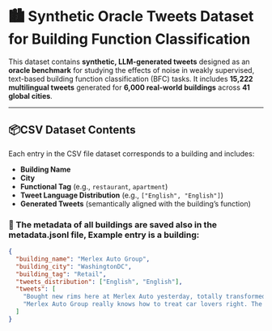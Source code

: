 # 🏙️ Synthetic Oracle Tweets Dataset for Building Function Classification

This dataset contains **synthetic, LLM-generated tweets** designed as an **oracle benchmark** for studying the effects of noise in weakly supervised, text-based building function classification (BFC) tasks. It includes **15,222 multilingual tweets** generated for **6,000 real-world buildings** across **41 global cities**.

---

## 📦CSV Dataset Contents

Each entry in the CSV file dataset corresponds to a building and includes:
- **Building Name**
- **City**
- **Functional Tag** (e.g., `restaurant`, `apartment`)
- **Tweet Language Distribution** (e.g., `["English", "English"]`)
- **Generated Tweets** (semantically aligned with the building’s function)

### 📝 The metadata of all buildings are saved also in the metadata.jsonl file, Example entry is a building:

```json
{
  "building_name": "Merlex Auto Group",
  "building_city": "WashingtonDC",
  "building_tag": "Retail",
  "tweets_distribution": ["English", "English"],
  "tweets": [
    "Bought new rims here at Merlex Auto yesterday, totally transformed my ride! #AutoCare",
    "Merlex Auto Group really knows how to treat car lovers right. The staff? Super knowledgeable."
  ]
}
